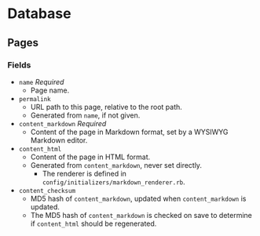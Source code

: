# Database

## Pages

### Fields

* `name` *Required*  
  * Page name.
* `permalink`  
  * URL path to this page, relative to the root path.
  * Generated from `name`, if not given.
* `content_markdown` *Required*
  * Content of the page in Markdown format, set by a WYSIWYG Markdown editor.
* `content_html`
  * Content of the page in HTML format.
  * Generated from `content_markdown`, never set directly.
    * The renderer is defined in `config/initializers/markdown_renderer.rb`.
* `content_checksum`
  * MD5 hash of `content_markdown`, updated when `content_markdown` is updated.
  * The MD5 hash of `content_markdown` is checked on save to determine if `content_html` should be regenerated.
